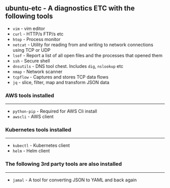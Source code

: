 ## ubuntu-etc - A diagnostics ETC with the following tools
* `vim` - vim editor
* `curl` - HTTP/s FTP/s etc
* `htop` - Process monitor
* `netcat` - Utility for reading from and writing to network connections using TCP or UDP
* `lsof` - Report a list of all open files and the processes that opened them
* `ssh` - Secure shell
* `dnsutils` - DNS tool chest.  Includes `dig`, `nslookup` etc
* `nmap` - Network scanner
* `tcpflow` - Captures and stores TCP data flows
* `jq` - slice, filter, map and transform JSON data

### AWS tools installed 
------
* `python-pip` - Required for AWS Cli install
* `awscli` - AWS client

### Kubernetes tools installed
------
* `kubectl` - Kubernetes client
* `helm` - Helm client

### The following 3rd party tools are also installed
------
* `jamal` - A tool for converting JSON to YAML and back again
